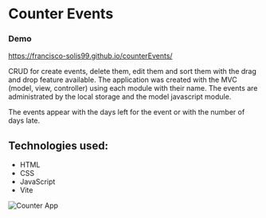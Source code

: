 # Counter Events

### Demo
https://francisco-solis99.github.io/counterEvents/

CRUD for create events, delete them, edit them and sort them with the drag and drop feature available. The application was created with the MVC (model, view, controller) using each module with their name. The events are administrated by the local storage and the model javascript module.

The events appear with the days left for the event or with the number of days late.

## Technologies used:
- HTML
- CSS
- JavaScript
- Vite


![Counter App](https://user-images.githubusercontent.com/27605929/171325608-cf2ba39b-5f1b-4bcc-9755-5ff9977182d4.png)



